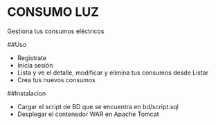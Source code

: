 # CONSUMO LUZ
Gestiona tus consumos eléctricos

##Uso
  * Registrate
  * Inicia sesión
  * Lista y ve el detalle, modificar y elimina tus consumos desde Listar
  * Crea tus nuevos consumos
  
  
##Instalacion
  * Cargar el script de BD que se encuentra en bd/script.sql
  * Desplegar el contenedor WAR en Apache Tomcat